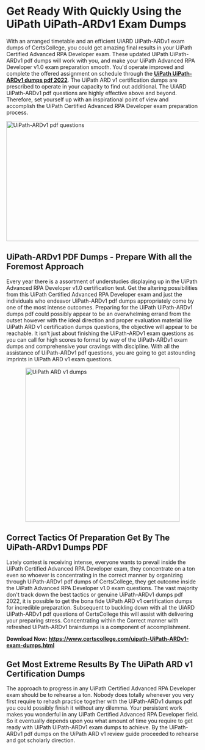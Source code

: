 <h1><strong>Get Ready With Quickly Using the UiPath UiPath-ARDv1 Exam Dumps&nbsp;</strong></h1>
<p><span style="font-weight: 400;">With an arranged timetable and an efficient UiARD UiPath-ARDv1 exam dumps of CertsCollege, you could get amazing final results in your UiPath Certified Advanced RPA Developer exam. These updated UiPath UiPath-ARDv1 pdf dumps will work with you, and make your UiPath Advanced RPA Developer v1.0 exam preparation smooth. You'd operate improved and complete the offered assignment on schedule through the <strong><a href="https://www.certscollege.com/uipath-UiPath-ARDv1-exam-dumps.html">UiPath UiPath-ARDv1 dumps pdf 2022</a></strong>. The UiPath ARD v1 certification dumps are prescribed to operate in your capacity to find out additional. The UiARD UiPath-ARDv1 pdf questions are highly effective above and beyond. Therefore, set yourself up with an inspirational point of view and accomplish the UiPath Certified Advanced RPA Developer exam preparation process.&nbsp;</span></p>
<p><span style="font-weight: 400;"><img style="display: block; margin-left: auto; margin-right: auto;" src="https://i.ibb.co/CPDK3ps/Yellow-and-Blue-Initiative-Blog-Banner.png" alt="UiPath-ARDv1 pdf questions" width="559" height="315" /></span></p>
<h2><strong>UiPath-ARDv1 PDF Dumps - Prepare With all the Foremost Approach</strong></h2>
<p><span style="font-weight: 400;">Every year there is a assortment of understudies displaying up in the UiPath Advanced RPA Developer v1.0 certification test. Get the altering possibilities from this UiPath Certified Advanced RPA Developer exam and just the individuals who endeavor UiPath-ARDv1 pdf dumps appropriately come by one of the most intense outcomes. Preparing for the UiPath UiPath-ARDv1 dumps pdf could possibly appear to be an overwhelming errand from the outset however with the ideal direction and proper evaluation material like UiPath ARD v1 certification dumps questions, the objective will appear to be reachable. It isn't just about finishing the UiPath-ARDv1 exam questions as you can call for high scores to format by way of the UiPath-ARDv1 exam dumps and comprehensive your cravings with discipline. With all the assistance of UiPath-ARDv1 pdf questions, you are going to get astounding imprints in UiPath ARD v1 exam questions.</span></p>
<p><span style="font-weight: 400;"><a href="https://tinyurl.com/y7aaqyhp"><img style="display: block; margin-left: auto; margin-right: auto;" src="https://i.ibb.co/9tMrhdY/Teacher-Appreciation-Invitation.png" alt="UiPath ARD v1 dumps " width="404" height="404" /></a></span></p>
<h2><strong>Correct Tactics Of Preparation Get By The UiPath-ARDv1 Dumps PDF</strong></h2>
<p><span style="font-weight: 400;">Lately contest is receiving intense, everyone wants to prevail inside the UiPath Certified Advanced RPA Developer exam, they concentrate on a ton even so whoever is concentrating in the correct manner by organizing through UiPath-ARDv1 pdf dumps of CertsCollege, they get outcome inside the UiPath Advanced RPA Developer v1.0 exam questions. The vast majority don't track down the best tactics or genuine UiPath-ARDv1 dumps pdf 2022, it is possible to get the bona fide UiPath ARD v1 certification dumps for incredible preparation. Subsequent to buckling down with all the UiARD UiPath-ARDv1 pdf questions of CertsCollege this will assist with delivering your preparing stress. Concentrating within the Correct manner with refreshed UiPath-ARDv1 braindumps is a component of accomplishment.</span></p>
<p><span style="font-weight: 400;"><strong>Download Now: <a href="https://www.certscollege.com/uipath-UiPath-ARDv1-exam-dumps.html">https://www.certscollege.com/uipath-UiPath-ARDv1-exam-dumps.html</a></strong></span></p>
<h2><strong>Get Most Extreme Results By The UiPath ARD v1 Certification Dumps</strong></h2>
<p><span style="font-weight: 400;">The approach to progress in any UiPath Certified Advanced RPA Developer exam should be to rehearse a ton. Nobody does totally whenever you very first require to rehash practice together with the UiPath-ARDv1 dumps pdf you could possibly finish it without any dilemma. Your persistent work makes you wonderful in any UiPath Certified Advanced RPA Developer field. So it eventually depends upon you what amount of time you require to get ready with UiPath UiPath-ARDv1 exam dumps to achieve. By the UiPath-ARDv1 pdf dumps on the UiPath ARD v1 review guide proceeded to rehearse and got scholarly direction.</span></p>
